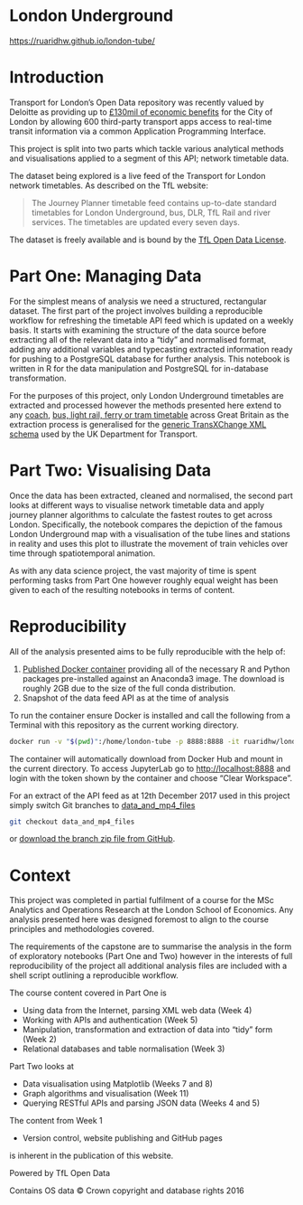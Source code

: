London Underground
================
<https://ruaridhw.github.io/london-tube/>

# Introduction

Transport for London’s Open Data repository was recently valued by
Deloitte as providing up to [£130mil of economic
benefits](https://tfl.gov.uk/info-for/media/press-releases/2017/october/tfl-s-free-open-data-boosts-london-s-economy)
for the City of London by allowing 600 third-party transport apps access
to real-time transit information via a common Application Programming
Interface.

This project is split into two parts which tackle various analytical
methods and visualisations applied to a segment of this API; network
timetable data.

The dataset being explored is a live feed of the Transport for London
network timetables. As described on the TfL website:

> The Journey Planner timetable feed contains up-to-date standard
> timetables for London Underground, bus, DLR, TfL Rail and river
> services. The timetables are updated every seven days.

The dataset is freely available and is bound by the [TfL Open Data
License](https://tfl.gov.uk/corporate/terms-and-conditions/transport-data-service).

# Part One: Managing Data

For the simplest means of analysis we need a structured, rectangular
dataset. The first part of the project involves building a reproducible
workflow for refreshing the timetable API feed which is updated on a
weekly basis. It starts with examining the structure of the data source
before extracting all of the relevant data into a “tidy” and normalised
format, adding any additional variables and typecasting extracted
information ready for pushing to a PostgreSQL database for further
analysis. This notebook is written in R for the data manipulation and
PostgreSQL for in-database transformation.

For the purposes of this project, only London Underground timetables are
extracted and processed however the methods presented here extend to any
[coach](https://data.gov.uk/dataset/national-coach-services), [bus,
light rail, ferry or tram
timetable](https://data.gov.uk/dataset/traveline-national-dataset)
across Great Britain as the extraction process is generalised for the
[generic TransXChange XML
schema](https://www.gov.uk/government/collections/transxchange) used by
the UK Department for Transport.

# Part Two: Visualising Data

Once the data has been extracted, cleaned and normalised, the second
part looks at different ways to visualise network timetable data and
apply journey planner algorithms to calculate the fastest routes to get
across London. Specifically, the notebook compares the depiction of the
famous London Underground map with a visualisation of the tube lines and
stations in reality and uses this plot to illustrate the movement of
train vehicles over time through spatiotemporal animation.

As with any data science project, the vast majority of time is spent
performing tasks from Part One however roughly equal weight has been
given to each of the resulting notebooks in terms of content.

# Reproducibility

All of the analysis presented aims to be fully reproducible with the
help of:

1.  [Published Docker
    container](https://hub.docker.com/r/ruaridhw/london-tube/) providing
    all of the necessary R and Python packages pre-installed against an
    Anaconda3 image. The download is roughly 2GB due to the size of the
    full conda distribution.
2.  Snapshot of the data feed API as at the time of analysis

To run the container ensure Docker is installed and call the following
from a Terminal with this repository as the current working
directory.

``` bash
docker run -v "$(pwd)":/home/london-tube -p 8888:8888 -it ruaridhw/london-tube:latest
```

The container will automatically download from Docker Hub and mount in
the current directory. To access JupyterLab go to
<http://localhost:8888> and login with the token shown by the container
and choose “Clear Workspace”.

For an extract of the API feed as at 12th December 2017 used in this
project simply switch Git branches to
[data\_and\_mp4\_files](https://github.com/ruaridhw/london-tube/tree/data_and_mp4_files/1_data)

``` bash
git checkout data_and_mp4_files
```

or [download the branch zip file from
GitHub](https://github.com/ruaridhw/london-tube/archive/data_and_mp4_files.zip).

# Context

This project was completed in partial fulfilment of a course for the MSc
Analytics and Operations Research at the London School of Economics. Any
analysis presented here was designed foremost to align to the course
principles and methodologies covered.

The requirements of the capstone are to summarise the analysis in the
form of exploratory notebooks (Part One and Two) however in the
interests of full reproducibility of the project all additional analysis
files are included with a shell script outlining a reproducible
workflow.

The course content covered in Part One is

  - Using data from the Internet, parsing XML web data (Week 4)
  - Working with APIs and authentication (Week 5)
  - Manipulation, transformation and extraction of data into “tidy” form
    (Week 2)
  - Relational databases and table normalisation (Week 3)

Part Two looks at

  - Data visualisation using Matplotlib (Weeks 7 and 8)
  - Graph algorithms and visualisation (Week 11)
  - Querying RESTful APIs and parsing JSON data (Weeks 4 and 5)

The content from Week 1

  - Version control, website publishing and GitHub pages

is inherent in the publication of this website.

Powered by TfL Open Data

Contains OS data © Crown copyright and database rights 2016
